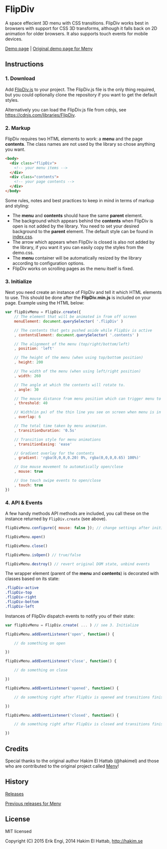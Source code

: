 # FlipDiv

A space effecient 3D menu with CSS transitions. FlipDiv works best in browsers with support for CSS 3D transforms, although it falls back on 2D animation for older browsers. It also supports touch events for mobile devices.

[Demo page](http://kireerik.github.io/FlipDiv/demo/) | [Original demo page for Meny](http://lab.hakim.se/meny/)


## Instructions

### 1. Download
Add [FlipDiv.js](https://github.com/kireerik/FlipDiv/blob/master/dist/FlipDiv.js) to your project. The FlipDiv.js file is the only thing required, but you could optionally clone the repository if you want to get the default styles.

Alternatively you can load the FlipDiv.js file from cdnjs, see <https://cdnjs.com/libraries/FlipDiv>.

### 2. Markup
FlipDiv requires two HTML elements to work: a **menu** and the page **contents**. The class names are not used by the library so chose anything you want.

```html
<body>
  <div class="flipDiv">
    <!-- your menu items -->
  </div>
  <div class="contents">
    <!-- your page contents -->
  </div>
</body>
```

Some rules, notes and best practices to keep in mind in terms of markup and styling:
- The **menu** and **contents** should have the same **parent** element.
- The background which appears behind the **contents** when FlipDiv is open is not added by the library. You need to set your desired background to the **parent** element. The default style can be found in [index.css](https://github.com/kireerik/FlipDiv/blob/master/demo/index.css#L24).
- The arrow which appears when FlipDiv is closed is also not added by the library, if you want it you can easily copy the styles from the demo.css.
- The **menu** container will be automatically resized by the library according to configuration options.
- FlipDiv works on scrolling pages as the menu itself is fixed.


### 3. Initialize
Next you need create an instance of FlipDiv and tell it which HTML elements to use. This should be done after the **FlipDiv.min.js** is included on your page. Example using the HTML below:

```javascript
var flipDivMenu = FlipDiv.create({
	// The element that will be animated in from off screen
	menuElement: document.querySelector( '.flipDiv' )

	// The contents that gets pushed aside while FlipDiv is active
	, contentsElement: document.querySelector( '.contents' )

	// The alignment of the menu (top/right/bottom/left)
	, position: 'left'

	// The height of the menu (when using top/bottom position)
	, height: 200

	// The width of the menu (when using left/right position)
	, width: 260

	// The angle at which the contents will rotate to.
	, angle: 30

	// The mouse distance from menu position which can trigger menu to open.
	, threshold: 40

	// Width(in px) of the thin line you see on screen when menu is in closed position.
	, overlap: 6

	// The total time taken by menu animation.
	, transitionDuration: '0.5s'

	// Transition style for menu animations
	, transitionEasing: 'ease'

	// Gradient overlay for the contents
	, gradient: 'rgba(0,0,0,0.20) 0%, rgba(0,0,0,0.65) 100%)'

	// Use mouse movement to automatically open/close
	, mouse: true

	// Use touch swipe events to open/close
	, touch: true
})
```

### 4. API & Events
A few handy methods API methods are included, you call these on the instance returned by ```FlipDiv.create``` (see above).

```javascript
flipDivMenu.configure({ mouse: false }); // change settings after initialization

flipDivMenu.open()

flipDivMenu.close()

flipDivMenu.isOpen() // true/false

flipDivMenu.destroy() // revert original DOM state, unbind events
```

The wrapper element (parent of the **menu** and **contents**) is decorated with classes based on its state:
```css
.flipDiv-active
.flipDiv-top
.flipDiv-right
.flipDiv-bottom
.flipDiv-left
```

Instances of FlipDiv dispatch events to notify you of their state:

```javascript
var flipDivMenu = FlipDiv.create( ... ) // see 3. Initialize

flipDivMenu.addEventListener('open', function() {

	// do something on open

})

flipDivMenu.addEventListener('close', function() {

	// do something on close

})

flipDivMenu.addEventListener('opened', function() {

	// do something right after FlipDiv is opened and transitions finished

})

flipDivMenu.addEventListener('closed', function() {

	// do something right after FlipDiv is closed and transitions finished

})
```

## Credits
Special thanks to the original author Hakim El Hattab (@hakimel) and those who are contributed to the original project called [Meny](https://github.com/hakimel/Meny)!


## History

[Releases](https://github.com/kireerik/FlipDiv/releases)

[Previous releases for Meny](https://github.com/hakimel/Meny#history)

## License

MIT licensed

Copyright (C) 2015 Erik Engi, 2014 Hakim El Hattab, http://hakim.se